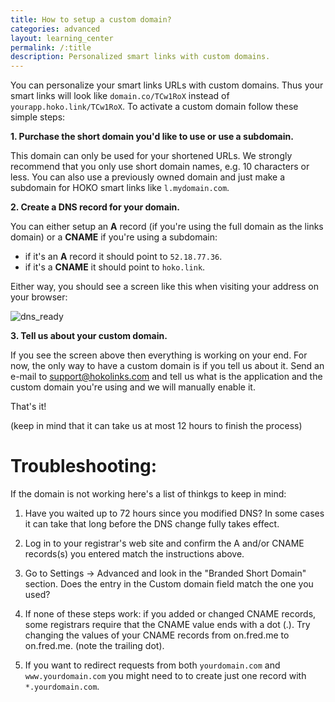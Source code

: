 ```yaml
---
title: How to setup a custom domain?
categories: advanced
layout: learning_center
permalink: /:title
description: Personalized smart links with custom domains.
---
```


You can personalize your smart links URLs with custom domains. Thus your smart links will look like `domain.co/TCw1RoX` instead of `yourapp.hoko.link/TCw1RoX`. To activate a custom domain follow these  simple steps:

**1. Purchase the short domain you'd like to use or use a subdomain.**

This domain can only be used for your shortened URLs. We strongly recommend that you only use short domain names, e.g. 10 characters or less. You can also use a previously owned domain and just make a subdomain for HOKO smart links like
`l.mydomain.com`.

**2. Create a DNS record for your domain.**

You can either setup an **A** record (if you're using the full domain as the links domain) or a **CNAME** if you're using a subdomain:

* if it's an **A** record it should point to `52.18.77.36`.
* if it's a **CNAME** it should point to `hoko.link`.

Either way, you should see a screen like this when visiting your address on your browser:

![dns_ready](https://s3-eu-west-1.amazonaws.com/hoko-misc/dns_ready.png)

**3. Tell us about your custom domain.**

If you see the screen above then everything is working on your end. For now, the only way to have a custom domain is if you tell us about it. Send an e-mail to <a href="mailto:support@hokolinks.com">support@hokolinks.com</a> and tell us what is the application and the custom domain you're using and we will manually enable it.

That's it!

(keep in mind that it can take us at most 12 hours to finish the process)

# Troubleshooting:

If the domain is not working here's a list of thinkgs to keep in mind:

1. Have you waited up to 72 hours since you modified DNS? In some cases it can take that long before the DNS change fully takes effect.

2. Log in to your registrar's web site and confirm the A and/or CNAME records(s) you entered match the instructions above.

3. Go to Settings -> Advanced and look in the "Branded Short Domain" section. Does the entry in the Custom domain field match the one you used?

4. If none of these steps work:  if you added or changed CNAME records, some registrars require that the CNAME value ends with a dot (.). Try changing the values of your CNAME records from on.fred.me to on.fred.me. (note the trailing dot).

5. If you want to redirect requests from both `yourdomain.com` and `www.yourdomain.com` you might need to to create just one record with `*.yourdomain.com`.
